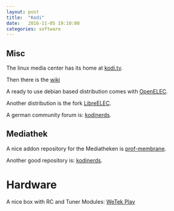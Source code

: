 ```yaml
---
layout: post
title:  "Kodi"
date:   2016-11-05 19:10:00
categories: software
---
```



## Misc
The linux media center has its home at [kodi.tv][home].

Then there is the [wiki][wiki]

A ready to use debian based distribution comes with [OpenELEC][elec1].

Another distribution is the fork [LibreELEC][elec2].

A german community forum is: [kodinerds][nerds].


## Mediathek
A nice addon repository for the Mediatheken is [prof-membrane][membr].

Another good repository is: [kodinerds][nerdrepo].


# Hardware
A nice box with RC and Tuner Modules: [WeTek Play][wetek]



[wiki]:     http://kodi.wiki
[home]:	    https://kodi.tv
[elec1]:    http://openelec.tv/
[elec2]:    https://libreelec.tv/2016/03/lets-rock-this-gig/
[nerds]:    https://www.kodinerds.net
[nerdrepo]: https://github.com/kodinerds
[membr]:    https://github.com/prof-membrane/repository.membrane/wiki
[wetek]:    http://wetekplay.de/index.html
